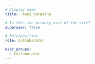 ```yaml
---
# Display name
title:  Anuj Karpatne

# Is this the primary user of the site?
superuser: false

# Role/position
role: Collaborator

user_groups:
  - Collaborator
---
```

